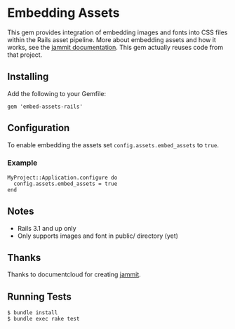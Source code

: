 # Embedding Assets

This gem provides integration of embedding images and fonts into CSS files within the Rails asset pipeline.
More about embedding assets and how it works, see the [jammit documentation][1]. This gem actually reuses code from that project.

[1]: http://documentcloud.github.com/jammit/#embedding

## Installing

Add the following to your Gemfile:

    gem 'embed-assets-rails'

## Configuration

To enable embedding the assets set `config.assets.embed_assets` to `true`.

### Example

    MyProject::Application.configure do
      config.assets.embed_assets = true
    end

##  Notes

  * Rails 3.1 and up only
  * Only supports images and font in public/ directory (yet)
 
## Thanks

Thanks to documentcloud for creating [jammit][2].

[2]: http://documentcloud.github.com/jammit/

## Running Tests

    $ bundle install
    $ bundle exec rake test
